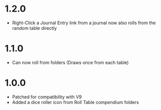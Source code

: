 # 1.2.0
* Right-Click a Journal Entry link from a journal now also rolls from the random table directly

# 1.1.0
* Can now roll from folders (Draws once from each table)

# 1.0.0
* Patched for compatibility with V9
* Added a dice roller icon from Roll Table compendium folders
